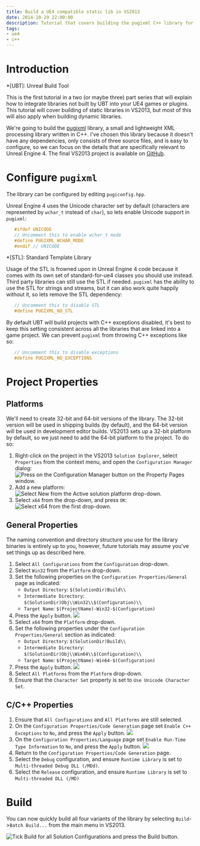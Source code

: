 ```yaml
---
title: Build a UE4 compatible static lib in VS2013
date: 2014-10-29 22:00:00
description: Tutorial that covers building the pugixml C++ library for UE4.
tags:
- ue4
- c++
---
```


# Introduction

*[UBT]: Unreal Build Tool

This is the first tutorial in a two (or maybe three) part series that will explain how to integrate
libraries not built by UBT into your UE4 games or plugins. This tutorial will cover building of
static libraries in VS2013, but most of this will also apply when building dynamic libraries.

We're going to build the [pugixml][pugixml] library, a small and lightweight XML processing library
written in C++. I've chosen this library because it doesn't have any dependencies, only consists of
three source files, and is easy to configure, so we can focus on the details that are specifically 
relevant to Unreal Engine 4. The final VS2013 project is available on [GitHub][ue4-pugixml-module].

[pugixml]: http://pugixml.org/
[ue4-pugixml-module]: https://github.com/enlight/ue4-pugixml-module

# Configure `pugixml`

The library can be configured by editing `pugiconfig.hpp`.

Unreal Engine 4 uses the Unicode character set by default (characters are represented by `wchar_t` 
instead of `char`), so lets enable Unicode support in `pugixml`:

```cpp
   #ifdef UNICODE
   // Uncomment this to enable wchar_t mode
   #define PUGIXML_WCHAR_MODE
   #endif // UNICODE
```

*[STL]: Standard Template Library

Usage of the STL is frowned upon in Unreal Engine 4 code because it comes with its own set of
standard-for-ue4 classes you should use instead. Third party libraries can still use the STL if
needed. `pugixml` has the ability to use the STL for strings and streams, but it can also work
quite happily without it, so lets remove the STL dependency:

```cpp
   // Uncomment this to disable STL
   #define PUGIXML_NO_STL
```
   
By default UBT will build projects with C++ exceptions disabled, it's best to keep this setting
consistent across all the libraries that are linked into a game project. We can prevent `pugixml`
from throwing C++ exceptions like so:

```cpp
   // Uncomment this to disable exceptions
   #define PUGIXML_NO_EXCEPTIONS
```
   
# Project Properties

## Platforms

We'll need to create 32-bit and 64-bit versions of the library. The 32-bit version will be used in 
shipping builds (by default), and the 64-bit version will be used in development editor builds.
VS2013 sets up a 32-bit platform by default, so we just need to add the 64-bit platform to the 
project. To do so:

1. Right-click on the project in the VS2013 `Solution Explorer`, select `Properties` from
   the context menu, and open the `Configuration Manager` dialog:
   ![Press on the Configuration Manager button on the Property Pages window.](/images/pugixml/PugiXml-Property-Pages-01.png)
2. Add a new platform:
   ![Select New from the Active solution platform drop-down.](/images/pugixml/PugiXml-Property-Pages-02.png)
3. Select `x64` from the drop-down, and press `OK`:
   ![Select x64 from the first drop-down.](/images/pugixml/PugiXml-Property-Pages-03.png)

## General Properties

The naming convention and directory structure you use for the library binaries is entirely up to 
you, however, future tutorials may assume you've set things up as described here.

1. Select `All Configurations` from the `Configuration` drop-down.
2. Select `Win32` from the `Platform` drop-down.
3. Set the following properties on the `Configuration Properties/General` page as indicated:
   - `Output Directory`: `$(SolutionDir)Build\\`
   - `Intermediate Directory`: `$(SolutionDir)Obj\\Win32\\$(Configuration)\\`
   - `Target Name`: `$(ProjectName)-Win32-$(Configuration)`
4. Press the `Apply` button.
   ![](/images/pugixml/PugiXml-Property-Pages-04.png)
5. Select `x64` from the `Platform` drop-down.
6. Set the following properties under the `Configuration Properties/General` section as indicated:
   - `Output Directory`: `$(SolutionDir)Build\\`
   - `Intermediate Directory`: `$(SolutionDir)Obj\\Win64\\$(Configuration)\\`
   - `Target Name`: `$(ProjectName)-Win64-$(Configuration)`
7. Press the `Apply` button.
   ![](/images/pugixml/PugiXml-Property-Pages-05.png)
8. Select `All Platforms` from the `Platform` drop-down.
9. Ensure that the `Character Set` property is set to `Use Unicode Character Set`.

## C/C++ Properties

1. Ensure that `All Configurations` and `All Platforms` are still selected.
2. On the `Configuration Properties/Code Generation` page set `Enable C++ Exceptions` to `No`,
   and press the `Apply` button.
   ![](/images/pugixml/PugiXml-Property-Pages-06.png)
3. On the `Configuration Properties/Language` page set `Enable Run-Time Type Information` to `No`,
   and press the `Apply` button.
   ![](/images/pugixml/PugiXml-Property-Pages-07.png)
4. Return to the `Configuration Properties/Code Generation` page.
5. Select the `Debug` configuration, and ensure `Runtime Library` is set to 
   `Multi-threaded Debug DLL (/MDd)`.
6. Select the `Release` configuration, and ensure `Runtime Library` is set to
   `Multi-threaded DLL (/MD)`

# Build

You can now quickly build all four variants of the library by selecting `Build`->`Batch Build...`
from the main menu in VS2013.

![Tick Build for all Solution Configurations and press the Build button.](/images/pugixml/PugiXml-Batch-Build.png)

